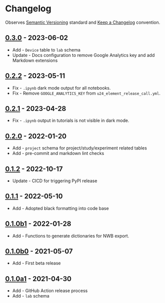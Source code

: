 # Changelog

Observes [Semantic Versioning](https://semver.org/spec/v2.0.0.html) standard and
[Keep a Changelog](https://keepachangelog.com/en/1.0.0/) convention.

## [0.3.0] - 2023-06-02

+ Add - `Device` table to `lab` schema
+ Update - Docs configuration to remove Google Analytics key and add Markdown extensions

## [0.2.2] - 2023-05-11

+ Fix - `.ipynb` dark mode output for all notebooks.
+ Fix - Remove `GOOGLE_ANALYTICS_KEY` from `u24_element_release_call.yml`.

## [0.2.1] - 2023-04-28

+ Fix - `.ipynb` output in tutorials is not visible in dark mode.

## [0.2.0] - 2022-01-20

+ Add - `project` schema for project/study/experiment related tables
+ Add - pre-commit and markdown lint checks

## [0.1.2] - 2022-10-17

+ Update - CICD for triggering PyPI release

## [0.1.1] - 2022-05-10

+ Add - Adopted black formatting into code base

## [0.1.0b1] - 2022-01-28

+ Add - Functions to generate dictionaries for NWB export.

## [0.1.0b0] - 2021-05-07

+ Add - First beta release

## [0.1.0a1] - 2021-04-30

+ Add - GitHub Action release process
+ Add - `lab` schema

[0.3.0]: https://github.com/datajoint/element-lab/releases/tag/0.3.0
[0.2.2]: https://github.com/datajoint/element-lab/releases/tag/0.2.2
[0.2.1]: https://github.com/datajoint/element-lab/releases/tag/0.2.1
[0.2.0]: https://github.com/datajoint/element-lab/releases/tag/0.2.0
[0.1.2]: https://github.com/datajoint/element-lab/releases/tag/0.1.2
[0.1.1]: https://github.com/datajoint/element-lab/releases/tag/0.1.1
[0.1.0b1]: https://github.com/datajoint/element-lab/releases/tag/0.1.0b1
[0.1.0b0]: https://github.com/datajoint/element-lab/releases/tag/0.1.0b0
[0.1.0a1]: https://github.com/datajoint/element-lab/releases/tag/0.1.0a1
